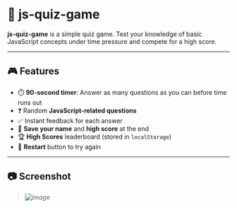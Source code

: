 # 🧠 js-quiz-game

**js-quiz-game** is a simple quiz game. Test your knowledge of basic JavaScript concepts under time pressure and compete for a high score.

---

## 🎮 Features

- ⏱️ **90-second timer**: Answer as many questions as you can before time runs out
- ❓ Random **JavaScript-related questions**
- ✅ Instant feedback for each answer
- 💾 **Save your name** and **high score** at the end
- 🏆 **High Scores** leaderboard (stored in `localStorage`)
- 🔁 **Restart** button to try again

---

## 📷 Screenshot

> *![image](https://github.com/user-attachments/assets/0f03c6f4-405f-41fc-a100-6e84d4a36fb8)*
